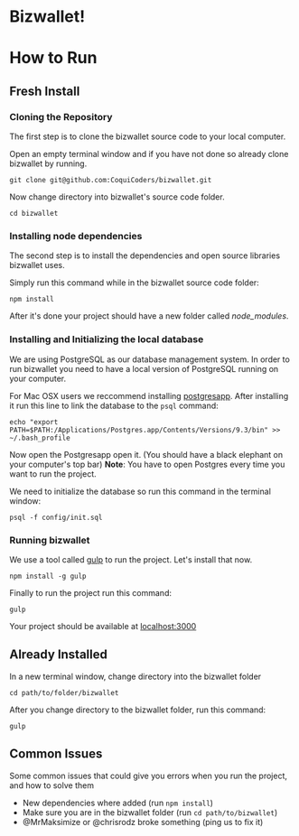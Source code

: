 # Bizwallet!

# How to Run

## Fresh Install

### Cloning the Repository

The first step is to clone the bizwallet source code to your local computer.

Open an empty terminal window and if you have not done so already clone bizwallet by running.

```
git clone git@github.com:CoquiCoders/bizwallet.git
```

Now change directory into bizwallet's source code folder.

```
cd bizwallet
```

### Installing node dependencies

The second step is to install the dependencies and open source libraries bizwallet uses.

Simply run this command while in the bizwallet source code folder:

```
npm install
```

After it's done your project should have a new folder called *node_modules*.

### Installing and Initializing the local database

We are using PostgreSQL as our database management system. In order to run bizwallet you need to have a local version of PostgreSQL running on your computer.

For Mac OSX users we reccommend installing [postgresapp](http://postgresapp.com). After installing it run this line to link the database to the `psql` command:

```
echo "export PATH=$PATH:/Applications/Postgres.app/Contents/Versions/9.3/bin" >> ~/.bash_profile
```

Now open the Postgresapp open it. (You should have a black elephant on your computer's top bar)
**Note**: You have to open Postgres every time you want to run the project.

We need to initialize the database so run this command in the terminal window:

```
psql -f config/init.sql
```


### Running bizwallet

We use a tool called [gulp](http://gulpjs.com/) to run the project. Let's install that now.

```
npm install -g gulp
```

Finally to run the project run this command:

```
gulp
```

Your project should be available at [localhost:3000](http://localhost:3000)

## Already Installed

In a new terminal window, change directory into the bizwallet folder

```
cd path/to/folder/bizwallet
```

After you change directory to the bizwallet folder, run this command:

```
gulp
```

## Common Issues

Some common issues that could give you errors when you run the project, and how to solve them

* New dependencies where added (run `npm install`)
* Make sure you are in the bizwallet folder (run `cd path/to/bizwallet`)
* @MrMaksimize or @chrisrodz broke something (ping us to fix it)
